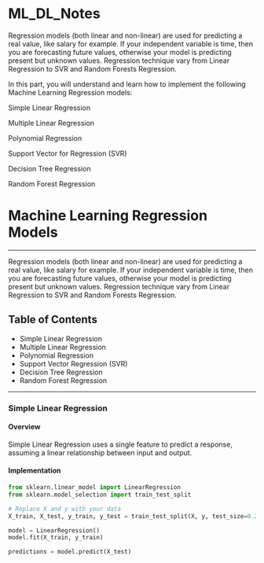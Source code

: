 # ML_DL_Notes


Regression models (both linear and non-linear) are used for predicting a real value, like salary for example. If your independent variable is time, then you are forecasting future values, otherwise your model is predicting present but unknown values. Regression technique vary from Linear Regression to SVR and Random Forests Regression.

In this part, you will understand and learn how to implement the following Machine Learning Regression models:

Simple Linear Regression

Multiple Linear Regression

Polynomial Regression

Support Vector for Regression (SVR)

Decision Tree Regression

Random Forest Regression

# Machine Learning Regression Models
---
Regression models (both linear and non-linear) are used for predicting a real value, like salary for example. If your independent variable is time, then you are forecasting future values, otherwise your model is predicting present but unknown values. Regression technique vary from Linear Regression to SVR and Random Forests Regression.

## Table of Contents
- Simple Linear Regression
- Multiple Linear Regression
- Polynomial Regression
- Support Vector Regression (SVR)
- Decision Tree Regression
- Random Forest Regression

---

### Simple Linear Regression

#### Overview
Simple Linear Regression uses a single feature to predict a response, assuming a linear relationship between input and output.

#### Implementation
```python
from sklearn.linear_model import LinearRegression
from sklearn.model_selection import train_test_split

# Replace X and y with your data
X_train, X_test, y_train, y_test = train_test_split(X, y, test_size=0.2)

model = LinearRegression()
model.fit(X_train, y_train)

predictions = model.predict(X_test)
